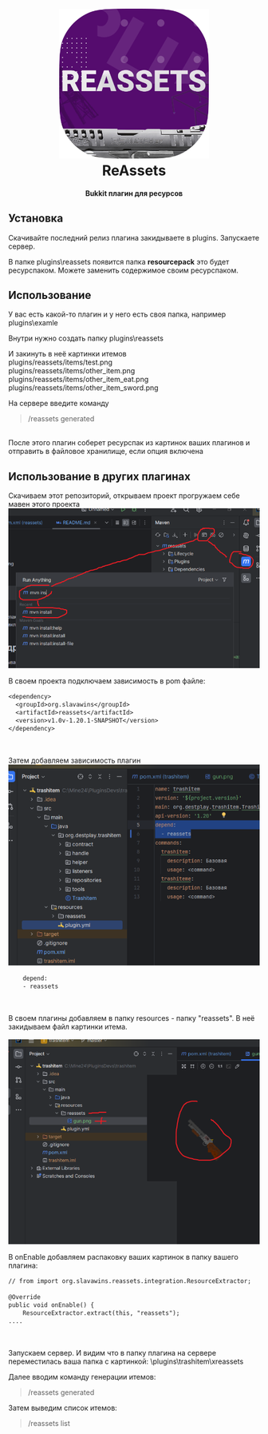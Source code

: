 <h1 align="center">
  <br>
  <img src="img/logo.png" alt="ReAssets" width="300">
  <br>
  ReAssets
  <br>
</h1>

<h4 align="center">
Bukkit плагин для ресурсов
</h4>

## Установка

Скачивайте последний релиз плагина закидываете в plugins. Запускаете сервер.

В папке plugins\reassets появится папка **resourcepack** это будет ресурспаком. Можете заменить содержимое своим
ресурспаком.
 


## Использование

У вас есть какой-то плагин и у него есть своя папка, например plugins\examle

Внутри нужно создать папку plugins\reassets

И закинуть в неё картинки итемов
<BR> plugins/reassets/items/test.png
<BR> plugins/reassets/items/other_item.png
<BR> plugins/reassets/items/other_item_eat.png
<BR> plugins/reassets/items/other_item_sword.png

На сервере введите команду
> /reassets generated

<BR> После этого плагин соберет ресурспак из картинок ваших плагинов и отправить в файловое хранилище, если опция включена

## Использование в других плагинах

Скачиваем этот репозиторий, открываем проект прогружаем себе мавен этого проекта
![img.png](img/mvn_install.png)

В своем проекта подключаем зависимость в pom файле:

    <dependency>
      <groupId>org.slavawins</groupId>
      <artifactId>reassets</artifactId>
      <version>v1.0v-1.20.1-SNAPSHOT</version>
    </dependency>

<BR><BR>
Затем добавляем зависимость плагин
![img.png](img/depinplugin.png)

        depend:
        - reassets


<BR><BR>
В своем плагины добавляем в папку resources - папку "reassets". В неё закидываем файл картинки итема.
<BR><BR>
![img.png](img/addasset.png)


В onEnable добавляем распаковку ваших картинок в папку вашего плагина:

    // from import org.slavawins.reassets.integration.ResourceExtractor;

    @Override
    public void onEnable() { 
        ResourceExtractor.extract(this, "reassets");
    ....

<BR><BR>
Запускаем сервер. И видим что в папку плагина на сервере переместилась ваша папка с картинкой: \plugins\trashitem\xreassets

Далее вводим команду генерации итемов:
> /reassets generated

Затем выведим список итемов:
> /reassets list




 